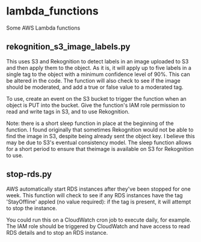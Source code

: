 # lambda_functions
Some AWS Lambda functions

## rekognition_s3_image_labels.py
This uses S3 and Rekognition to detect labels in an image uploaded to S3 and then apply them to the object. As it is, it will apply up to five labels in a single tag to the object with a minimum confidence level of 90%. This can be altered in the code. The function will also check to see if the image should be moderated, and add a true or false value to a moderated tag.

To use, create an event on the S3 bucket to trigger the function when an object is PUT into the bucket. Give the function's IAM role permission to read and write tags in S3, and to use Rekognition.

Note: there is a short sleep function in place at the beginning of the function. I found originally that sometimes Rekognition would not be able to find the image in S3, despite being already sent the object key. I believe this may be due to S3's eventual consistency model. The sleep function allows for a short period to ensure that theimage is available on S3 for Rekognition to use.

## stop-rds.py
AWS automatically start RDS instances after they've been stopped for one week. This function will check to see if any RDS instances have the tag 'StayOffline' appled (no value required): if the tag is present, it will attempt to stop the instance.

You could run this on a CloudWatch cron job to execute daily, for example. The IAM role should be triggered by CloudWatch and have access to read RDS details and to stop an RDS instance.
